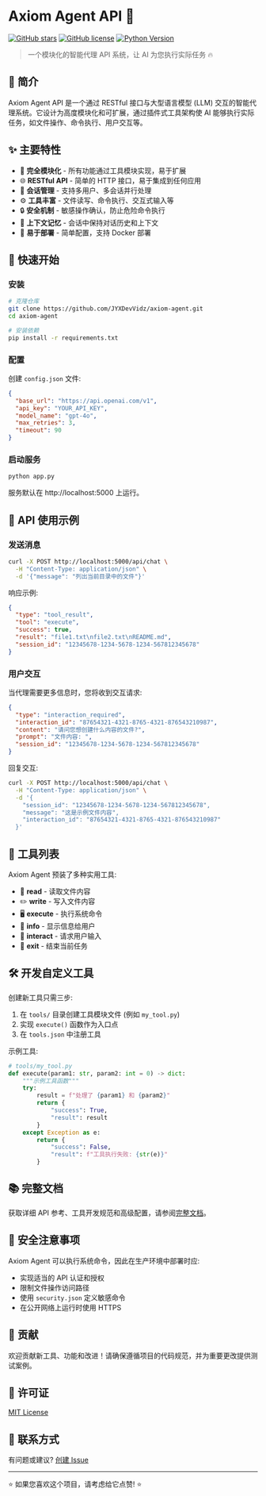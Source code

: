 # Axiom Agent API 🤖

[![GitHub stars](https://img.shields.io/github/stars/JYXDevVidz/axiom-agent?style=social)](https://github.com/JYXDevVidz/axiom-agent/stargazers)
[![GitHub license](https://img.shields.io/github/license/JYXDevVidz/axiom-agent)](https://github.com/JYXDevVidz/axiom-agent/blob/main/LICENSE)
[![Python Version](https://img.shields.io/badge/python-3.8%2B-blue)](https://www.python.org/downloads/)

> 一个模块化的智能代理 API 系统，让 AI 为您执行实际任务 🔥

## 📖 简介

Axiom Agent API 是一个通过 RESTful 接口与大型语言模型 (LLM) 交互的智能代理系统。它设计为高度模块化和可扩展，通过插件式工具架构使 AI 能够执行实际任务，如文件操作、命令执行、用户交互等。

## ✨ 主要特性

- 🔌 **完全模块化** - 所有功能通过工具模块实现，易于扩展
- 🌐 **RESTful API** - 简单的 HTTP 接口，易于集成到任何应用
- 💬 **会话管理** - 支持多用户、多会话并行处理
- ⚙️ **工具丰富** - 文件读写、命令执行、交互式输入等
- 🔒 **安全机制** - 敏感操作确认，防止危险命令执行
- 🧠 **上下文记忆** - 会话中保持对话历史和上下文
- 🚀 **易于部署** - 简单配置，支持 Docker 部署

## 🚀 快速开始

### 安装

```bash
# 克隆仓库
git clone https://github.com/JYXDevVidz/axiom-agent.git
cd axiom-agent

# 安装依赖
pip install -r requirements.txt
```

### 配置

创建 `config.json` 文件:

```json
{
  "base_url": "https://api.openai.com/v1",
  "api_key": "YOUR_API_KEY",
  "model_name": "gpt-4o",
  "max_retries": 3,
  "timeout": 90
}
```

### 启动服务

```bash
python app.py
```

服务默认在 http://localhost:5000 上运行。

## 📝 API 使用示例

### 发送消息

```bash
curl -X POST http://localhost:5000/api/chat \
  -H "Content-Type: application/json" \
  -d '{"message": "列出当前目录中的文件"}'
```

响应示例:

```json
{
  "type": "tool_result",
  "tool": "execute",
  "success": true,
  "result": "file1.txt\nfile2.txt\nREADME.md",
  "session_id": "12345678-1234-5678-1234-567812345678"
}
```

### 用户交互

当代理需要更多信息时，您将收到交互请求:

```json
{
  "type": "interaction_required",
  "interaction_id": "87654321-4321-8765-4321-876543210987",
  "content": "请问您想创建什么内容的文件?",
  "prompt": "文件内容: ",
  "session_id": "12345678-1234-5678-1234-567812345678"
}
```

回复交互:

```bash
curl -X POST http://localhost:5000/api/chat \
  -H "Content-Type: application/json" \
  -d '{
    "session_id": "12345678-1234-5678-1234-567812345678",
    "message": "这是示例文件内容",
    "interaction_id": "87654321-4321-8765-4321-876543210987"
  }'
```

## 🔧 工具列表

Axiom Agent 预装了多种实用工具:

- 📄 **read** - 读取文件内容
- ✏️ **write** - 写入文件内容
- 🖥️ **execute** - 执行系统命令
- 📢 **info** - 显示信息给用户
- 💬 **interact** - 请求用户输入
- 🚪 **exit** - 结束当前任务

## 🛠️ 开发自定义工具

创建新工具只需三步:

1. 在 `tools/` 目录创建工具模块文件 (例如 `my_tool.py`)
2. 实现 `execute()` 函数作为入口点
3. 在 `tools.json` 中注册工具

示例工具:

```python
# tools/my_tool.py
def execute(param1: str, param2: int = 0) -> dict:
    """示例工具函数"""
    try:
        result = f"处理了 {param1} 和 {param2}"
        return {
            "success": True,
            "result": result
        }
    except Exception as e:
        return {
            "success": False,
            "result": f"工具执行失败: {str(e)}"
        }
```

## 📚 完整文档

获取详细 API 参考、工具开发规范和高级配置，请参阅[完整文档](docs/full_documentation.md)。

## 🔐 安全注意事项

Axiom Agent 可以执行系统命令，因此在生产环境中部署时应:

- 实现适当的 API 认证和授权
- 限制文件操作访问路径
- 使用 `security.json` 定义敏感命令
- 在公开网络上运行时使用 HTTPS

## 🤝 贡献

欢迎贡献新工具、功能和改进！请确保遵循项目的代码规范，并为重要更改提供测试案例。

## 📜 许可证

[MIT License](LICENSE)

## 📧 联系方式

有问题或建议? [创建 Issue](https://github.com/JYXDevVidz/axiom-agent/issues) 

---

⭐ 如果您喜欢这个项目，请考虑给它点赞! ⭐

